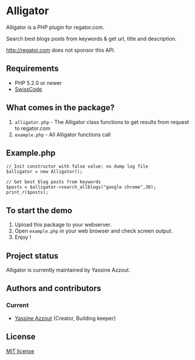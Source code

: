 Alligator
=========

Alligator is a PHP plugin for regator.com.

Search best blogs posts from keywords & get url, title and description.

<a href="http://regator.com" target="_blank">http://regator.com</a> does not sponsor this API.

Requirements
------------
* PHP 5.2.0 or newer
* <a href="https://github.com/92bondstreet/swisscode" target="_blank">SwissCode</a>


What comes in the package?
--------------------------
1. `alligator.php` - The Alligator class functions to get results from request to regator.com
2. `example.php` - All Alligator functions call


Example.php
-----------

	// Init constructor with false value: no dump log file
	$alligator = new Alligator();

	// Get best blog posts from keywords
	$posts = $alligator->search_allblogs("google chrome",30); 
	print_r($posts);


To start the demo
-----------------
1. Upload this package to your webserver.
4. Open `example.php` in your web browser and check screen output. 
5. Enjoy !


Project status
--------------
Alligator is currently maintained by Yassine Azzout.


Authors and contributors
------------------------
### Current
* [Yassine Azzout][] (Creator, Building keeper)

[Yassine Azzout]: http://www.92bondstreet.com


License
-------
[MIT license](http://www.opensource.org/licenses/Mit)

